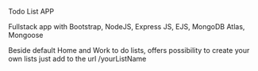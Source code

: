 Todo List APP

Fullstack app with Bootstrap, NodeJS, Express JS, EJS, MongoDB Atlas, Mongoose

Beside default Home and Work to do lists, 
offers possibility to create your own lists just add to the url /yourListName
